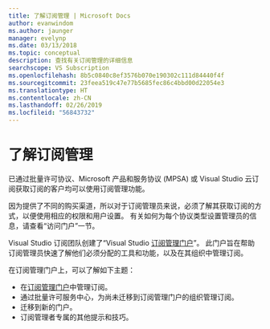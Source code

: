 ```yaml
---
title: 了解订阅管理 | Microsoft Docs
author: evanwindom
ms.author: jaunger
manager: evelynp
ms.date: 03/13/2018
ms.topic: conceptual
description: 查找有关订阅管理的详细信息
searchscope: VS Subscription
ms.openlocfilehash: 8b5c0840c8ef3576b070e190302c111d84440f4f
ms.sourcegitcommit: 23feea519c47e77b5685fec86c4bbd00d22054e3
ms.translationtype: HT
ms.contentlocale: zh-CN
ms.lasthandoff: 02/26/2019
ms.locfileid: "56843732"
---
```

# <a name="learn-about-subscription-management"></a>了解订阅管理

已通过批量许可协议、Microsoft 产品和服务协议 (MPSA) 或 Visual Studio 云订阅获取订阅的客户均可以使用订阅管理功能。

因为提供了不同的购买渠道，所以对于订阅管理员来说，必须了解其获取订阅的方式，以便使用相应的权限和用户设置。 有关如何为每个协议类型设置管理员的信息，请查看“访问门户”一节。

Visual Studio 订阅团队创建了“Visual Studio [订阅管理门户](https://visualstudio.microsoft.com/subscriptions-administration/)”。  此门户旨在帮助订阅管理员快速了解他们必须分配的工具和功能，以及在其组织中管理订阅。

在订阅管理门户上，可以了解如下主题：
- 在[订阅管理门户](https://manage.visualstudio.com)中管理订阅。
- 通过批量许可服务中心，为尚未迁移到订阅管理门户的组织管理订阅。
- 迁移到新的门户。
- 订阅管理者专属的其他提示和技巧。

